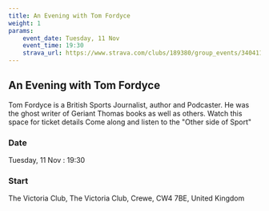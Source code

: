 ```yaml
---
title: An Evening with Tom Fordyce
weight: 1
params:
    event_date: Tuesday, 11 Nov
    event_time: 19:30
    strava_url: https://www.strava.com/clubs/189380/group_events/3404118038706132362
---
```


## An Evening with Tom Fordyce 

Tom Fordyce is a British Sports Journalist, author and Podcaster. He was the ghost writer of Geriant Thomas books as well as others. 
Watch this space for ticket details
Come along and listen to the &#34;Other side of Sport&#34;

### Date

Tuesday, 11 Nov : 19:30

### Start

The Victoria Club, The Victoria Club, Crewe, CW4 7BE, United Kingdom


